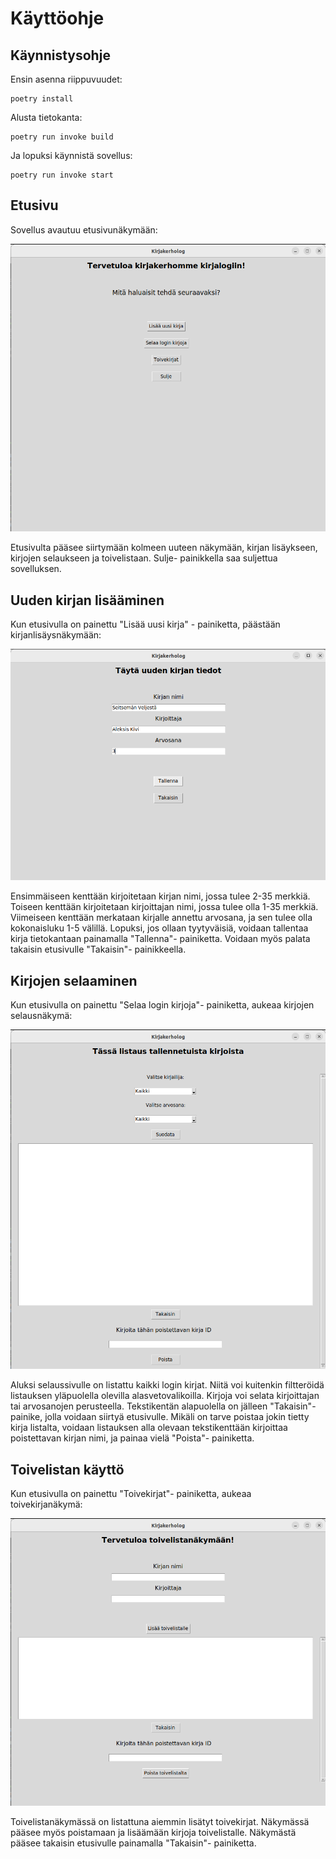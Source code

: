 # Käyttöohje

## Käynnistysohje


Ensin asenna riippuvuudet:
```
poetry install
```

Alusta tietokanta:
```
poetry run invoke build
```

Ja lopuksi käynnistä sovellus:
```
poetry run invoke start
```

## Etusivu

Sovellus avautuu etusivunäkymään:

![](./kuvat/etusivu.png)

Etusivulta pääsee siirtymään kolmeen uuteen näkymään, kirjan lisäykseen, kirjojen selaukseen ja toivelistaan. Sulje- painikkella saa suljettua sovelluksen.

## Uuden kirjan lisääminen

Kun etusivulla on painettu "Lisää uusi kirja" - painiketta, päästään kirjanlisäysnäkymään:

![](./kuvat/uusi_kirja.png)

Ensimmäiseen kenttään kirjoitetaan kirjan nimi, jossa tulee 2-35 merkkiä.
Toiseen kenttään kirjoitetaan kirjoittajan nimi, jossa tulee olla 1-35 merkkiä.
Viimeiseen kenttään merkataan kirjalle annettu arvosana, ja sen tulee olla kokonaisluku 1-5 välillä.
Lopuksi, jos ollaan tyytyväisiä, voidaan tallentaa kirja tietokantaan painamalla "Tallenna"- painiketta. 
Voidaan myös palata takaisin etusivulle "Takaisin"- painikkeella.

## Kirjojen selaaminen

Kun etusivulla on painettu "Selaa login kirjoja"- painiketta, aukeaa kirjojen selausnäkymä:

![](./kuvat/selaa.png)

Aluksi selaussivulle on listattu kaikki login kirjat. Niitä voi kuitenkin filtteröidä listauksen yläpuolella olevilla alasvetovalikoilla.
Kirjoja voi selata kirjoittajan tai arvosanojen perusteella.
Tekstikentän alapuolella on jälleen "Takaisin"- painike, jolla voidaan siirtyä etusivulle.
Mikäli on tarve poistaa jokin tietty kirja listalta, voidaan listauksen alla olevaan tekstikenttään kirjoittaa poistettavan kirjan nimi, ja painaa vielä "Poista"- painiketta.

## Toivelistan käyttö

Kun etusivulla on painettu "Toivekirjat"- painiketta, aukeaa toivekirjanäkymä:

![](./kuvat/toivelista.png)

Toivelistanäkymässä on listattuna aiemmin lisätyt toivekirjat. Näkymässä pääsee myös poistamaan ja lisäämään kirjoja toivelistalle. Näkymästä pääsee takaisin etusivulle painamalla "Takaisin"- painiketta.
